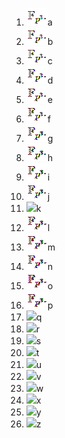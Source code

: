 1. <img src="field1.bmp" />a<br>
2. <img src="field2.bmp" />b<br>
3. <img src="field3.bmp" />c<br>
4. <img src="field4.bmp" />d<br>
5. <img src="field5.bmp" />e<br>
6. <img src="field6.bmp" />f<br>
7. <img src="field7.bmp" />g<br>
8. <img src="field8.bmp" />h<br>
9. <img src="field9.bmp" />i<br>
10. <img src="field10.bmp" />j<br>
11. <img src="field11.bmp" height="26">k<br>
12. <img src="field12.bmp" />l<br>
13. <img src="field13.bmp" />m<br>
14. <img src="field14.bmp" />n<br>
15. <img src="field15.bmp" />o<br>
16. <img src="field16.bmp" />p<br>
17. <img src="field17.bmp" />q<br>
18. <img src="field18.bmp" />r<br>
19. <img src="field19.bmp" />s<br>
20. <img src="field20.bmp" />t<br>
21. <img src="field21.bmp" />u<br>
21. <img src="field21.bmp" />v<br>
21. <img src="field21.bmp" />w<br>
21. <img src="field21.bmp" />x<br>
21. <img src="field21.bmp" />y<br>
21. <img src="field21.bmp" />z<br>
